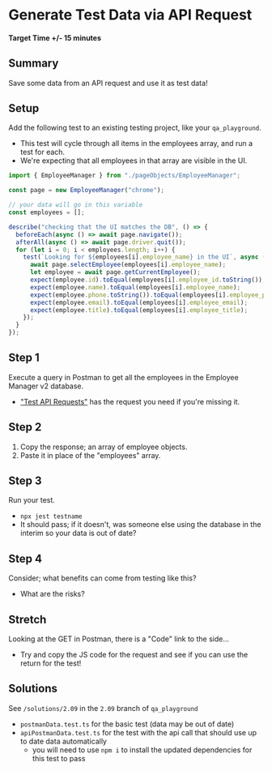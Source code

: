 # Generate Test Data via API Request

#### Target Time +/- 15 minutes

## Summary

Save some data from an API request and use it as test data!

## Setup

Add the following test to an existing testing project, like your
`qa_playground`.

- This test will cycle through all items in the employees array, and run a test
  for each.
- We're expecting that all employees in that array are visible in the UI.

```typescript
import { EmployeeManager } from "./pageObjects/EmployeeManager";

const page = new EmployeeManager("chrome");

// your data will go in this variable
const employees = [];

describe("checking that the UI matches the DB", () => {
  beforeEach(async () => await page.navigate());
  afterAll(async () => await page.driver.quit());
  for (let i = 0; i < employees.length; i++) {
    test(`Looking for ${employees[i].employee_name} in the UI`, async () => {
      await page.selectEmployee(employees[i].employee_name);
      let employee = await page.getCurrentEmployee();
      expect(employee.id).toEqual(employees[i].employee_id.toString());
      expect(employee.name).toEqual(employees[i].employee_name);
      expect(employee.phone.toString()).toEqual(employees[i].employee_phone);
      expect(employee.email).toEqual(employees[i].employee_email);
      expect(employee.title).toEqual(employees[i].employee_title);
    });
  }
});
```

## Step 1

Execute a query in Postman to get all the employees in the Employee Manager v2
database.

- <a href="./sp2.09.2.html" target="\_blank">"Test API Requests"</a> has the
  request you need if you're missing it.

## Step 2

1. Copy the response; an array of employee objects.
1. Paste it in place of the "employees" array.

## Step 3

Run your test.

- `npx jest testname`
- It should pass; if it doesn't, was someone else using the database in the
  interim so your data is out of date?

## Step 4

Consider; what benefits can come from testing like this?

- What are the risks?

## Stretch

Looking at the GET in Postman, there is a "Code" link to the side...

- Try and copy the JS code for the request and see if you can use the return for
  the test!

## Solutions

See `/solutions/2.09` in the `2.09` branch of `qa_playground`

- `postmanData.test.ts` for the basic test (data may be out of date)
- `apiPostmanData.test.ts` for the test with the api call that should use up to
  date data automatically
  - you will need to use `npm i` to install the updated dependencies for this
    test to pass
